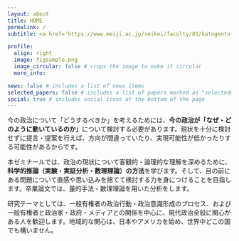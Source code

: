 ```yaml
---
layout: about
title: HOME
permalink: /
subtitle: <a href='https://www.meiji.ac.jp/seikei/faculty/01/katogento.html'>明治大学政治経済学部</a>（専門：政治過程論、政治学方法論）

profile:
  align: right
  image: figsample.png
  image_circular: false # crops the image to make it circular
  more_info: 

news: false # includes a list of news items
selected_papers: false # includes a list of papers marked as "selected={true}"
social: true # includes social icons at the bottom of the page
---
```

<head>
  <style>b{font-weight:bold;}</style>
  
</head>


今の政治について「どうするべきか」を考えるためには、<b>今の政治が「なぜ・どのように動いているのか」</b>について検討する必要があります。現状を十分に検討せずに提言・提案を行えば、方向が間違っていたり、実現可能性が低かったりする可能性があるからです。

本ゼミナールでは、政治の現状について客観的・論理的な理解を深めるために、<b>科学的推論（実験・実証分析・数理理論）の方法</b>を学びます。そして、目の前にある問題について直感や思い込みを捨てて検討する力を身につけることを目指します。卒業論文では、量的手法・数理理論を用いた分析をします。

研究テーマとしては、一般有権者の政治行動・政治意識形成のプロセス、および一般有権者と政治家・政府・メディアとの関係を中心に、現代政治全般に関心がある人を歓迎します。地域的な関心は、日本やアメリカを始め、世界中どこの国でも構いません。
